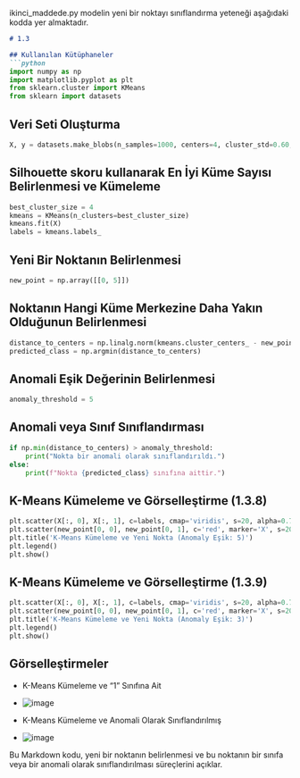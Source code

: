 ikinci_maddede.py modelin yeni bir noktayı sınıflandırma yeteneği aşağıdaki kodda yer almaktadır. 

```markdown
# 1.3 

## Kullanılan Kütüphaneler
```python
import numpy as np
import matplotlib.pyplot as plt
from sklearn.cluster import KMeans
from sklearn import datasets
```

## Veri Seti Oluşturma
```python
X, y = datasets.make_blobs(n_samples=1000, centers=4, cluster_std=0.60, random_state=0)
```

## Silhouette skoru kullanarak En İyi Küme Sayısı Belirlenmesi ve Kümeleme
```python
best_cluster_size = 4
kmeans = KMeans(n_clusters=best_cluster_size)
kmeans.fit(X)
labels = kmeans.labels_
```

## Yeni Bir Noktanın Belirlenmesi
```python
new_point = np.array([[0, 5]])
```

## Noktanın Hangi Küme Merkezine Daha Yakın Olduğunun Belirlenmesi
```python
distance_to_centers = np.linalg.norm(kmeans.cluster_centers_ - new_point, axis=1)
predicted_class = np.argmin(distance_to_centers)
```

## Anomali Eşik Değerinin Belirlenmesi
```python
anomaly_threshold = 5
```

## Anomali veya Sınıf Sınıflandırması
```python
if np.min(distance_to_centers) > anomaly_threshold:
    print("Nokta bir anomali olarak sınıflandırıldı.")
else:
    print(f"Nokta {predicted_class} sınıfına aittir.")
```

## K-Means Kümeleme ve Görselleştirme (1.3.8)
```python
plt.scatter(X[:, 0], X[:, 1], c=labels, cmap='viridis', s=20, alpha=0.7)
plt.scatter(new_point[0, 0], new_point[0, 1], c='red', marker='X', s=200, label='Yeni Nokta')
plt.title('K-Means Kümeleme ve Yeni Nokta (Anomaly Eşik: 5)')
plt.legend()
plt.show()
```

## K-Means Kümeleme ve Görselleştirme (1.3.9)
```python
plt.scatter(X[:, 0], X[:, 1], c=labels, cmap='viridis', s=20, alpha=0.7)
plt.scatter(new_point[0, 0], new_point[0, 1], c='red', marker='X', s=200, label='Yeni Nokta (Anomali)')
plt.title('K-Means Kümeleme ve Yeni Nokta (Anomaly Eşik: 3)')
plt.legend()
plt.show()

```
## Görselleştirmeler
- K-Means Kümeleme ve “1” Sınıfına Ait
- ![image](https://github.com/havvabzkrtt/veri_madenciligi_vize/assets/81237002/597479d0-24df-491e-b45a-d9fda5ebe3c2)


- K-Means Kümeleme ve Anomali Olarak Sınıflandırılmış
- ![image](https://github.com/havvabzkrtt/veri_madenciligi_vize/assets/81237002/ebc37af0-3bfc-40ca-87c7-24a6d73e22a1)


Bu Markdown kodu, yeni bir noktanın belirlenmesi ve bu noktanın bir sınıfa veya bir anomali olarak sınıflandırılması süreçlerini açıklar. 
